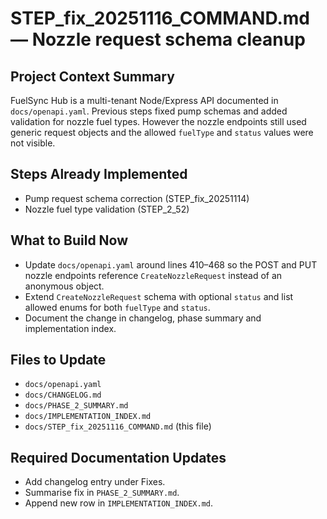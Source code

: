 # STEP_fix_20251116_COMMAND.md — Nozzle request schema cleanup

## Project Context Summary
FuelSync Hub is a multi-tenant Node/Express API documented in `docs/openapi.yaml`.  Previous steps fixed pump schemas and added validation for nozzle fuel types.  However the nozzle endpoints still used generic request objects and the allowed `fuelType` and `status` values were not visible.

## Steps Already Implemented
- Pump request schema correction (STEP_fix_20251114)
- Nozzle fuel type validation (STEP_2_52)

## What to Build Now
- Update `docs/openapi.yaml` around lines 410–468 so the POST and PUT nozzle endpoints reference `CreateNozzleRequest` instead of an anonymous object.
- Extend `CreateNozzleRequest` schema with optional `status` and list allowed enums for both `fuelType` and `status`.
- Document the change in changelog, phase summary and implementation index.

## Files to Update
- `docs/openapi.yaml`
- `docs/CHANGELOG.md`
- `docs/PHASE_2_SUMMARY.md`
- `docs/IMPLEMENTATION_INDEX.md`
- `docs/STEP_fix_20251116_COMMAND.md` (this file)

## Required Documentation Updates
- Add changelog entry under Fixes.
- Summarise fix in `PHASE_2_SUMMARY.md`.
- Append new row in `IMPLEMENTATION_INDEX.md`.
